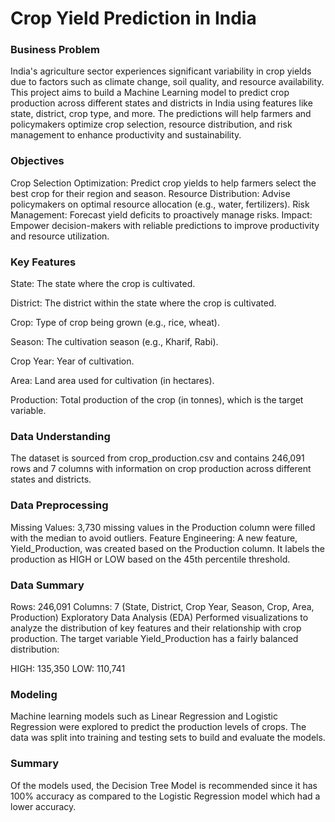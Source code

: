 # Crop Yield Prediction in India

### Business Problem

India's agriculture sector experiences significant variability in crop yields due to factors such as climate change, soil quality, and resource availability. This project aims to build a Machine Learning model to predict crop production across different states and districts in India using features like state, district, crop type, and more. The predictions will help farmers and policymakers optimize crop selection, resource distribution, and risk management to enhance productivity and sustainability.

### Objectives

Crop Selection Optimization: Predict crop yields to help farmers select the best crop for their region and season.
Resource Distribution: Advise policymakers on optimal resource allocation (e.g., water, fertilizers).
Risk Management: Forecast yield deficits to proactively manage risks.
Impact: Empower decision-makers with reliable predictions to improve productivity and resource utilization.

### Key Features

State: The state where the crop is cultivated.

District: The district within the state where the crop is cultivated.

Crop: Type of crop being grown (e.g., rice, wheat).

Season: The cultivation season (e.g., Kharif, Rabi).

Crop Year: Year of cultivation.

Area: Land area used for cultivation (in hectares).

Production: Total production of the crop (in tonnes), which is the target variable.

### Data Understanding

The dataset is sourced from crop_production.csv and contains 246,091 rows and 7 columns with information on crop production across different states and districts.

### Data Preprocessing

Missing Values: 3,730 missing values in the Production column were filled with the median to avoid outliers.
Feature Engineering: A new feature, Yield_Production, was created based on the Production column. It labels the production as HIGH or LOW based on the 45th percentile threshold.

### Data Summary

Rows: 246,091
Columns: 7 (State, District, Crop Year, Season, Crop, Area, Production)
Exploratory Data Analysis (EDA)
Performed visualizations to analyze the distribution of key features and their relationship with crop production. The target variable Yield_Production has a fairly balanced distribution:

HIGH: 135,350
LOW: 110,741

### Modeling

Machine learning models such as Linear Regression and Logistic Regression were explored to predict the production levels of crops. The data was split into training and testing sets to build and evaluate the models.

### Summary
Of the models used, the Decision Tree Model is recommended since it has 100% accuracy as compared to the Logistic Regression model which had a lower accuracy.
